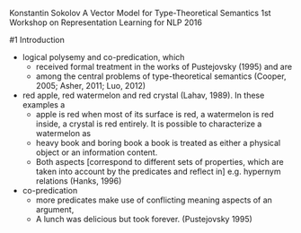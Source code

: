 Konstantin Sokolov
A Vector Model for Type-Theoretical Semantics 
1st Workshop on Representation Learning for NLP 2016

#1 Introduction

* logical polysemy and co-predication, which 
  * received formal treatment in the works of Pustejovsky (1995) and are
  * among the central problems of type-theoretical semantics 
    (Cooper, 2005; Asher, 2011; Luo, 2012)
* red apple, red watermelon and red crystal (Lahav, 1989). In these examples a
  * apple is red when most of its surface is red, a watermelon is red inside, a
    crystal is red entirely. It is possible to characterize a watermelon as
  * heavy book and boring book a book is treated as either a physical object or
    an information content. 
  * Both aspects [correspond to different sets of properties, which are taken
    into account by the predicates and reflect in] e.g. hypernym relations
    (Hanks, 1996)
* co-predication
  * more predicates make use of conflicting meaning aspects of an argument,
  * A lunch was delicious but took forever. (Pustejovsky 1995)
